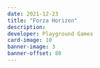 ```yaml
---
date: 2021-12-23
title: "Forza Horizon"
description:
developer: Playground Games
card-image: 10
banner-image: 3
banner-offset: 80
---
```

